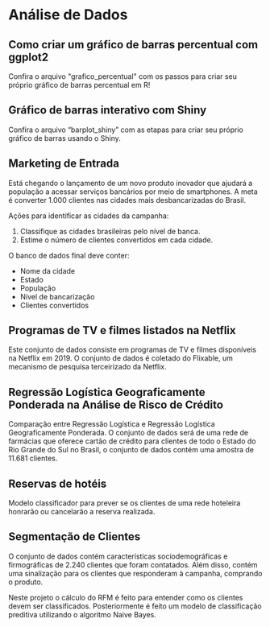 # Análise de Dados 

## Como criar um gráfico de barras percentual com ggplot2
Confira o arquivo "grafico_percentual" com os passos para criar seu próprio gráfico de barras percentual em R!

## Gráfico de barras interativo com Shiny
Confira o arquivo “barplot_shiny” com as etapas para criar seu próprio gráfico de barras usando o Shiny.

## Marketing de Entrada
Está chegando o lançamento de um novo produto inovador que ajudará a população a acessar serviços bancários por meio de smartphones. A meta é converter 1.000 clientes nas cidades mais desbancarizadas do Brasil.

Ações para identificar as cidades da campanha:

1) Classifique as cidades brasileiras pelo nível de banca.
2) Estime o número de clientes convertidos em cada cidade.

O banco de dados final deve conter:

- Nome da cidade
- Estado
- População
- Nível de bancarização
- Clientes convertidos

## Programas de TV e filmes listados na Netflix
Este conjunto de dados consiste em programas de TV e filmes disponíveis na Netflix em 2019. O conjunto de dados é coletado do Flixable, um mecanismo de pesquisa terceirizado da Netflix.

## Regressão Logística Geograficamente Ponderada na Análise de Risco de Crédito
Comparação entre Regressão Logística e Regressão Logística Geograficamente Ponderada. O conjunto de dados será de uma rede de farmácias que oferece cartão de crédito para clientes de todo o Estado do Rio Grande do Sul no Brasil, o conjunto de dados contém uma amostra de 11.681 clientes.

## Reservas de hotéis
Modelo classificador para prever se os clientes de uma rede hoteleira honrarão ou cancelarão a reserva realizada.

## Segmentação de Clientes
O conjunto de dados contém características sociodemográficas e firmográficas de 2.240 clientes que foram contatados. Além disso, contém uma sinalização para os clientes que responderam à campanha, comprando o produto.

Neste projeto o cálculo do RFM é feito para entender como os clientes devem ser classificados. Posteriormente é feito um modelo de classificação preditiva utilizando o algoritmo Naive Bayes.
